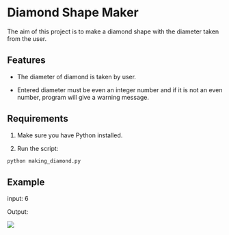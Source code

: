 # Diamond Shape Maker 
The aim of this project is to make a diamond shape with the diameter taken from the user.
## Features
- The diameter of diamond is taken by user. 

- Entered diameter must be even an integer number and if it is not an even number, program will give a warning message.
## Requirements
1. Make sure you have Python installed.
 
2. Run the script:
```bash
python making_diamond.py 
```

## Example 
input: 6

Output: 

![](images/diamond.example.png)
